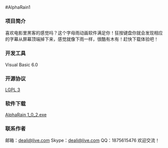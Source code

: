 #AlphaRain1

### 项目简介
喜欢电影里黑客的感觉吗？这个字母雨动画软件满足你！狂按键盘你就会发现相应的字幕从屏幕顶端掉下来，感觉就像下雨一样，很酷有木有！赶快下载体验吧！

### 开发工具
Visual Basic 6.0

### 开源协议
[LGPL 3](http://git.oschina.net/deali/CodeZone/blob/master/LICENSE/LGPL3.LICENSE?dir=0&filepath=LICENSE%2FLGPL3.LICENSE&oid=5cc63c20b453fb272056d6ce14398a593d303a90&sha=45e842c4825ed3bb614e5086b82742c428e0d70b)

### 软件下载
[AlphaRain 1_0_2.exe](http://git.oschina.net/deali/AlphaRain1/attach_files/download?i=20315&u=http%3A%2F%2Ffiles.git.oschina.net%2Fgroup1%2FM00%2F00%2F6B%2FZxV3aVa0J3KAViArAACQAItxm_I008.exe%3Ftoken%3Dc92f18ad990ce5765b0f004f3572e2aa%26ts%3D1454647094%26attname%3DAlphaRain_1_0_2.exe)

### 联系作者
邮箱：deali@live.com
Skype：deali@live.com
QQ：1875615476
欢迎交流！